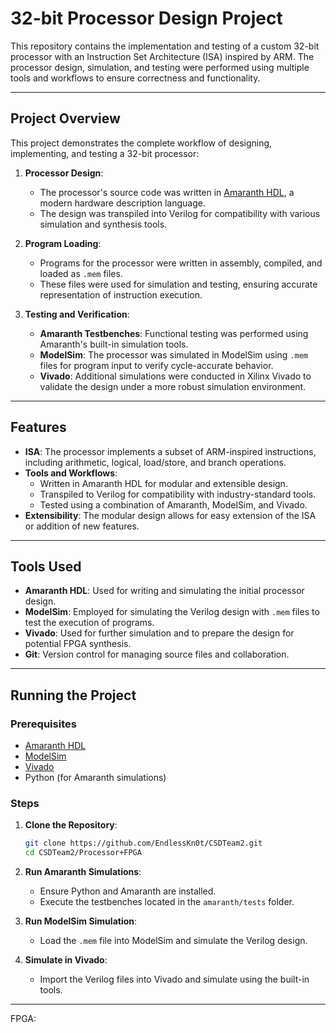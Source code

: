 
# 32-bit Processor Design Project

This repository contains the implementation and testing of a custom 32-bit processor with an Instruction Set Architecture (ISA) inspired by ARM. The processor design, simulation, and testing were performed using multiple tools and workflows to ensure correctness and functionality.

---

## Project Overview

This project demonstrates the complete workflow of designing, implementing, and testing a 32-bit processor:

1. **Processor Design**: 
   - The processor's source code was written in [Amaranth HDL](https://amaranth-lang.org/), a modern hardware description language.
   - The design was transpiled into Verilog for compatibility with various simulation and synthesis tools.

2. **Program Loading**:
   - Programs for the processor were written in assembly, compiled, and loaded as `.mem` files.
   - These files were used for simulation and testing, ensuring accurate representation of instruction execution.

3. **Testing and Verification**:
   - **Amaranth Testbenches**: Functional testing was performed using Amaranth's built-in simulation tools.
   - **ModelSim**: The processor was simulated in ModelSim using `.mem` files for program input to verify cycle-accurate behavior.
   - **Vivado**: Additional simulations were conducted in Xilinx Vivado to validate the design under a more robust simulation environment.

---

## Features

- **ISA**: The processor implements a subset of ARM-inspired instructions, including arithmetic, logical, load/store, and branch operations.
- **Tools and Workflows**:
  - Written in Amaranth HDL for modular and extensible design.
  - Transpiled to Verilog for compatibility with industry-standard tools.
  - Tested using a combination of Amaranth, ModelSim, and Vivado.
- **Extensibility**: The modular design allows for easy extension of the ISA or addition of new features.

---

## Tools Used

- **Amaranth HDL**: Used for writing and simulating the initial processor design.
- **ModelSim**: Employed for simulating the Verilog design with `.mem` files to test the execution of programs.
- **Vivado**: Used for further simulation and to prepare the design for potential FPGA synthesis.
- **Git**: Version control for managing source files and collaboration.

---

## Running the Project

### Prerequisites

- [Amaranth HDL](https://amaranth-lang.org/)
- [ModelSim](https://www.intel.com/content/www/us/en/software/programmable/quartus-prime/modelsim.html)
- [Vivado](https://www.xilinx.com/products/design-tools/vivado.html)
- Python (for Amaranth simulations)

### Steps

1. **Clone the Repository**:
   ```bash
   git clone https://github.com/EndlessKn0t/CSDTeam2.git
   cd CSDTeam2/Processor+FPGA
   ```

2. **Run Amaranth Simulations**:
   - Ensure Python and Amaranth are installed.
   - Execute the testbenches located in the `amaranth/tests` folder.

4. **Run ModelSim Simulation**:
   - Load the `.mem` file into ModelSim and simulate the Verilog design.

5. **Simulate in Vivado**:
   - Import the Verilog files into Vivado and simulate using the built-in tools.


---

FPGA:
